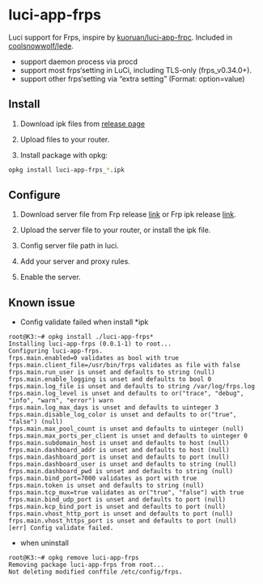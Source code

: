 # luci-app-frps

Luci support for Frps, inspire by [kuoruan/luci-app-frpc](https://github.com/kuoruan/luci-app-frpc). Included in [coolsnowwolf/lede](https://github.com/coolsnowwolf/lede).

- support daemon process via procd
- support most frps‘setting in LuCi, including TLS-only (frps_v0.34.0+).
- support other frps‘setting via “extra setting” (Format: option=value)

## Install

1. Download ipk files from [release page](https://github.com/lwz322/luci-app-frps/releases)

2. Upload files to your router.

3. Install package with opkg:

```sh
opkg install luci-app-frps_*.ipk
```

## Configure

1. Download server file from Frp release [link](https://github.com/fatedier/frp/releases) or Frp ipk release [link](https://github.com/kuoruan/openwrt-frp/releases).

2. Upload the server file to your router, or install the ipk file.

3. Config server file path in luci.

4. Add your server and proxy rules.

5. Enable the server.

## Known issue

- Config validate failed when install *ipk
```shell
root@K3:~# opkg install ./luci-app-frps*
Installing luci-app-frps (0.0.1-1) to root...
Configuring luci-app-frps.
frps.main.enabled=0 validates as bool with true
frps.main.client_file=/usr/bin/frps validates as file with false
frps.main.run_user is unset and defaults to string (null)
frps.main.enable_logging is unset and defaults to bool 0
frps.main.log_file is unset and defaults to string /var/log/frps.log
frps.main.log_level is unset and defaults to or("trace", "debug", "info", "warn", "error") warn
frps.main.log_max_days is unset and defaults to uinteger 3
frps.main.disable_log_color is unset and defaults to or("true", "false") (null)
frps.main.max_pool_count is unset and defaults to uinteger (null)
frps.main.max_ports_per_client is unset and defaults to uinteger 0
frps.main.subdomain_host is unset and defaults to host (null)
frps.main.dashboard_addr is unset and defaults to host (null)
frps.main.dashboard_port is unset and defaults to port (null)
frps.main.dashboard_user is unset and defaults to string (null)
frps.main.dashboard_pwd is unset and defaults to string (null)
frps.main.bind_port=7000 validates as port with true
frps.main.token is unset and defaults to string (null)
frps.main.tcp_mux=true validates as or("true", "false") with true
frps.main.bind_udp_port is unset and defaults to port (null)
frps.main.kcp_bind_port is unset and defaults to port (null)
frps.main.vhost_http_port is unset and defaults to port (null)
frps.main.vhost_https_port is unset and defaults to port (null)
[err] Config validate failed.
```

- when uninstall
```shell
root@K3:~# opkg remove luci-app-frps
Removing package luci-app-frps from root...
Not deleting modified conffile /etc/config/frps.
```
